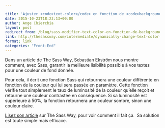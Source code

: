 ```yaml
---

title: 'Ajuster <code>text-color</code> en fonction de <code>background</code> avec Sass'
date: 2015-10-23T18:23:13+00:00
author: Ange Chierchia
layout: post
redirect_from: /blog/sass-modifier-text-color-en-fonction-de-background/
link: http://thesassway.com/intermediate/dynamically-change-text-color-based-on-its-background-with-sass
format: link
categories: "Front-End"
---
```

Dans un article de The Sass Way, Sebastian Ekström nous montre comment, avec Sass, garantir la meilleure lisibilité possible à vos textes pour une couleur de fond donnée.

Pour cela, il écrit une fonction Sass qui retournera une couleur différente en fonction de la couleur qui lui sera passée en paramètre. Cette fonction vérifie tout simplement le taux de luminosité de la couleur qu&rsquo;elle reçoit et retourne une couleur contrastée en conséquence. Si sa luminosité est supérieure à 50%, la fonction retournera une couleur sombre, sinon une couleur claire.

<a href="http://thesassway.com/intermediate/dynamically-change-text-color-based-on-its-background-with-sass" target="_blank">Lisez son article</a> sur The Sass Way, pour voir comment il fait ça.  Sa solution est toute simple mais efficace.